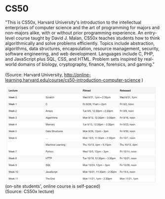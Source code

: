 # CS50

"This is CS50x, Harvard University's introduction to the intellectual enterprises of computer science and the art of programming for majors and non-majors alike, with or without prior programming experience. An entry-level course taught by David J. Malan, CS50x teaches students how to think algorithmically and solve problems efficiently. Topics include abstraction, algorithms, data structures, encapsulation, resource management, security, software engineering, and web development. Languages include C, PHP, and JavaScript plus SQL, CSS, and HTML. Problem sets inspired by real-world domains of biology, cryptography, finance, forensics, and gaming."<br>
<br>
(Source: Harvard University, http://online-learning.harvard.edu/course/cs50-introduction-computer-science )

![Schedule](https://github.com/JenMai/CS50/blob/master/class_schedule.PNG) <br>
(on-site students', online course is self-paced) <br>
(Source: CS50x lecture)
